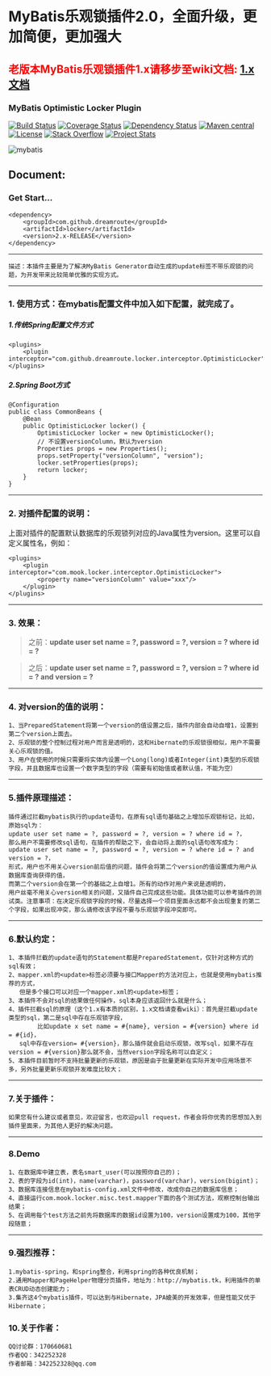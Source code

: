 # MyBatis乐观锁插件2.0，全面升级，更加简便，更加强大 #

## <font color="red">老版本MyBatis乐观锁插件1.x请移步至wiki文档:</font> [1.x文档](https://github.com/Dreamroute/locker/wiki/mybatis%E4%B9%90%E8%A7%82%E9%94%811.x%E6%96%87%E6%A1%A3 "1.x文档")

### MyBatis Optimistic Locker Plugin ###

[![Build Status](https://travis-ci.org/mybatis/mybatis-3.svg?branch=master)](https://travis-ci.org/mybatis/mybatis-3)
[![Coverage Status](https://coveralls.io/repos/mybatis/mybatis-3/badge.svg?branch=master&service=github)](https://coveralls.io/github/mybatis/mybatis-3?branch=master)
[![Dependency Status](https://www.versioneye.com/user/projects/56199c04a193340f320005d3/badge.svg?style=flat)](https://www.versioneye.com/user/projects/56199c04a193340f320005d3)
[![Maven central](https://maven-badges.herokuapp.com/maven-central/org.mybatis/mybatis/badge.svg)](https://maven-badges.herokuapp.com/maven-central/org.mybatis/mybatis)
[![License](http://img.shields.io/:license-apache-brightgreen.svg)](http://www.apache.org/licenses/LICENSE-2.0.html)
[![Stack Overflow](http://img.shields.io/:stack%20overflow-mybatis-brightgreen.svg)](http://stackoverflow.com/questions/tagged/mybatis)
[![Project Stats](https://www.openhub.net/p/mybatis/widgets/project_thin_badge.gif)](https://www.openhub.net/p/mybatis)

![mybatis](http://mybatis.github.io/images/mybatis-logo.png)


## Document: ##

### Get Start...
```
<dependency>
    <groupId>com.github.dreamroute</groupId>
    <artifactId>locker</artifactId>
    <version>2.x-RELEASE</version>
</dependency>
```
	
----------

	描述：本插件主要是为了解决MyBatis Generator自动生成的update标签不带乐观锁的问题，为开发带来比较简单优雅的实现方式。

----------
### 1. 使用方式：在mybatis配置文件中加入如下配置，就完成了。 ###
##### 1.传统Spring配置文件方式
	<plugins>
		<plugin interceptor="com.github.dreamroute.locker.interceptor.OptimisticLocker"/>
	</plugins>
##### 2.Spring Boot方式
    @Configuration
    public class CommonBeans {
        @Bean
        public OptimisticLocker locker() {
            OptimisticLocker locker = new OptimisticLocker();
            // 不设置versionColumn，默认为version
            Properties props = new Properties();
            props.setProperty("versionColumn", "version");
            locker.setProperties(props);
            return locker;
        }
    }
    

----------

### 2. 对插件配置的说明： ###
	
上面对插件的配置默认数据库的乐观锁列对应的Java属性为version。这里可以自定义属性名，例如：

	<plugins>
		<plugin interceptor="com.mook.locker.interceptor.OptimisticLocker">
			<property name="versionColumn" value="xxx"/>
		</plugin>
	</plugins>

----------

### 3. 效果： ###
> 之前：**update user set name = ?, password = ?, version = ? where id = ?**

> 之后：**update user set name = ?, password = ?, version = ? where id = ? and version = ?**

----------


### 4. 对version的值的说明： ###
	1、当PreparedStatement将第一个version的值设置之后，插件内部会自动自增1，设置到第二个version上面去。
	2、乐观锁的整个控制过程对用户而言是透明的，这和Hibernate的乐观锁很相似，用户不需要关心乐观锁的值。
	3、用户在使用的时候只需要将实体内设置一个Long(long)或者Integer(int)类型的乐观锁字段，并且数据库也设置一个数字类型的字段（需要有初始值或者默认值，不能为空）

----------
### 5.插件原理描述： ###
	插件通过拦截mybatis执行的update语句，在原有sql语句基础之上增加乐观锁标记，比如，原始sql为：
	update user set name = ?, password = ?, version = ? where id = ?，
	那么用户不需要修改sql语句，在插件的帮助之下，会自动将上面的sql语句改写成为：
	update user set name = ?, password = ?, version = ? where id = ? and version = ?，
	形式，用户也不用关心version前后值的问题，插件会将第二个version的值设置成为用户从数据库查询获得的值，
	而第二个version会在第一个的基础之上自增1。所有的动作对用户来说是透明的，
	用户丝毫不用关心version相关的问题，又插件自己完成这些功能。具体功能可以参考插件的测试类。注意事项：在决定乐观锁字段的时候，尽量选择一个项目里面永远都不会出现重复的第二个字段，如果出现冲突，那么请修改该字段不要与乐观锁字段冲突即可。

----------

### 6.默认约定： ###
	1、本插件拦截的update语句的Statement都是PreparedStatement，仅针对这种方式的sql有效；
	2、mapper.xml的<update>标签必须要与接口Mapper的方法对应上，也就是使用mybatis推荐的方式，
	   但是多个接口可以对应一个mapper.xml的<update>标签；
	3、本插件不会对sql的结果做任何操作，sql本身应该返回什么就是什么；
	4、插件拦截sql的原理（这个1.x有本质的区别，1.x文档请查看wiki）：首先是拦截update类型的sql，第二是sql中存在乐观锁字段，
	        比如update x set name = #{name}, version = #{version} where id = #{id}，
	   sql中存在version= #{version}，那么插件就会启动乐观锁，改写sql，如果不存在version = #{version}那么就不会，当然version字段名称可以自定义；
	5、本插件目前暂时不支持批量更新的乐观锁，原因是由于批量更新在实际开发中应用场景不多，另外批量更新乐观锁开发难度比较大；

----------


### 7.关于插件： ###
	如果您有什么建议或者意见，欢迎留言，也欢迎pull request，作者会将你优秀的思想加入到插件里面来，为其他人更好的解决问题。

----------
### 8.Demo ###
	1、在数据库中建立表，表名smart_user(可以按照你自己的)；
	2、表的字段为id(int)，name(varchar)，password(varchar)，version(bigint)；
	3、数据库连接信息在mybatis-config.xml文件中修改，改成你自己的数据库信息；
	4、直接运行com.mook.locker.misc.test.mapper下面的各个测试方法，观察控制台输出结果；
	5、在调用每个test方法之前先将数据库的数据id设置为100，version设置成为100，其他字段随意；

----------

### 9.强烈推荐： ###
	1.mybatis-spring，和spring整合，利用spring的各种优良机制；
	2.通用Mapper和PageHelper物理分页插件，地址为：http://mybatis.tk，利用插件的单表CRUD动态创建能力；
	3.集齐这4个mybatis插件，可以达到与Hibernate，JPA媲美的开发效率，但是性能又优于Hibernate；

### 10.关于作者： ###
	QQ讨论群：170660681
	作者QQ：342252328
	作者邮箱：342252328@qq.com
